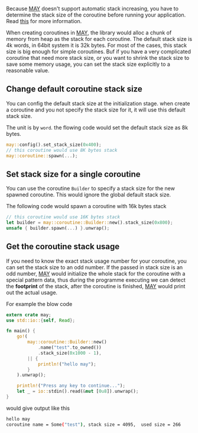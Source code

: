 Because [MAY][may] doesn't support automatic stack increasing, you have to determine the stack size of the coroutine before running your application. Read [this][caveat] for more information.

When creating coroutines in [MAY][may], the library would alloc a chunk of memory from heap as the stack for each coroutine. The default stack size is 4k words, in 64bit system it is 32k bytes. For most of the cases, this stack size is big enough for simple coroutines. Buf if you have a very complicated coroutine that need more stack size, or you want to shrink the stack size to save some memory usage, you can set the stack size explicitly to a reasonable value.

## Change default coroutine stack size
You can config the default stack size at the initialization stage. when create a coroutine and you not specify the stack size for it, it will use this default stack size.

The unit is by `word`. the flowing code would set the default stack size as 8k bytes.

```rust
may::config().set_stack_size(0x400);
// this coroutine would use 8K bytes stack
may::coroutine::spawn(...);
```

## Set stack size for a single coroutine
You can use the coroutine `Builder` to specify a stack size for the new spawned coroutine. This would ignore the global default stack size.

The following code would spawn a coroutine with 16k bytes stack

```rust
// this coroutine would use 16K bytes stack
let builder = may::coroutine::Builder::new().stack_size(0x800);
unsafe { builder.spawn(...) }.unwrap();
```

## Get the coroutine stack usage
If you need to know the exact stack usage number for your coroutine, you can set the  stack size to an odd number. If the passed in stack size is an odd number, [MAY][may] would initialize the whole stack for the coroutine with a special pattern data, thus during the programme executing we can detect the **footprint** of the stack, after the coroutine is finished, [MAY][may] would print out the actual usage.

For example the blow code
```rust
extern crate may;
use std::io::{self, Read};

fn main() {
    go!(
        may::coroutine::Builder::new()
            .name("test".to_owned())
            .stack_size(0x1000 - 1),
        || {
            println!("hello may");
        }
    ).unwrap();

    println!("Press any key to continue...");
    let _ = io::stdin().read(&mut [0u8]).unwrap();
}
```

would give output like this

```sh
hello may
coroutine name = Some("test"), stack size = 4095,  used size = 266
```





<!--refs-->
[may]:https://github.com/Xudong-Huang/may
[caveat]:may_caveat.md

